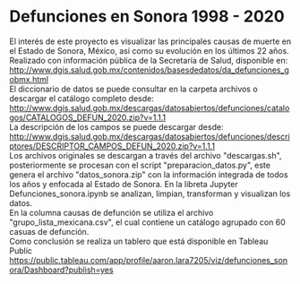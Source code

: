# Defunciones en Sonora 1998 - 2020
El interés de este proyecto es visualizar las principales causas de muerte en el Estado de Sonora, México, así como su evolución en los últimos 22 años.
Realizado con información pública de la Secretaría de Salud, disponible en: http://www.dgis.salud.gob.mx/contenidos/basesdedatos/da_defunciones_gobmx.html \
El diccionario de datos se puede consultar en la carpeta archivos o descargar el catálogo completo desde: http://www.dgis.salud.gob.mx/descargas/datosabiertos/defunciones/catalogos/CATALOGOS_DEFUN_2020.zip?v=1.1.1 \
La descripción de los campos se puede descargar desde: http://www.dgis.salud.gob.mx/descargas/datosabiertos/defunciones/descriptores/DESCRIPTOR_CAMPOS_DEFUN_2020.zip?v=1.1.1 \
Los archivos originales se descargan a través del archivo "descargas.sh", posteriormente se procesan con el script "preparacion_datos.py", este genera el archivo "datos_sonora.zip" con la información integrada de todos los años y enfocada al Estado de Sonora. En la libreta Jupyter Defunciones_sonora.ipynb se analizan, limpian, transforman y visualizan los datos.\
En la columna causas de defunción se utiliza el archivo "grupo_lista_mexicana.csv", el cual contiene un catálogo agrupado con 60 casuas de defunción. \
Como conclusión se realiza un tablero que está disponible en Tableau Public https://public.tableau.com/app/profile/aaron.lara7205/viz/defunciones_sonora/Dashboard?publish=yes
